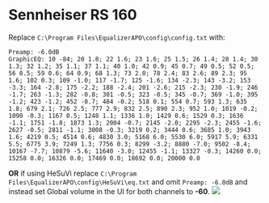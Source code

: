 # Sennheiser RS 160
Replace `C:\Program Files\EqualizerAPO\config\config.txt` with:
```
Preamp: -6.0dB
GraphicEQ: 10 -84; 20 1.8; 22 1.6; 23 1.6; 25 1.5; 26 1.4; 28 1.4; 30 1.3; 32 1.2; 35 1.1; 37 1.1; 40 1.0; 42 0.9; 45 0.7; 49 0.5; 52 0.5; 56 0.5; 59 0.6; 64 0.9; 68 1.3; 73 2.0; 78 2.4; 83 2.6; 89 2.3; 95 1.6; 102 0.3; 109 -1.0; 117 -1.7; 125 -1.6; 134 -2.3; 143 -3.2; 153 -3.3; 164 -2.8; 175 -2.2; 188 -2.4; 201 -2.6; 215 -2.3; 230 -1.9; 246 -1.7; 263 -1.3; 282 -0.8; 301 -0.5; 323 -0.5; 345 -0.7; 369 -1.0; 395 -1.2; 423 -1.2; 452 -0.7; 484 -0.2; 518 0.1; 554 0.7; 593 1.3; 635 1.8; 679 2.1; 726 2.5; 777 2.9; 832 2.5; 890 2.3; 952 1.0; 1019 -0.2; 1090 -0.3; 1167 0.5; 1248 1.1; 1336 1.0; 1429 0.6; 1529 0.3; 1636 -1.1; 1751 -1.8; 1873 1.3; 2004 -0.7; 2145 -2.0; 2295 -2.3; 2455 -1.6; 2627 -0.5; 2811 -1.1; 3008 -0.3; 3219 0.2; 3444 0.6; 3685 1.0; 3943 1.6; 4219 0.5; 4514 0.6; 4830 3.0; 5168 6.0; 5530 6.0; 5917 5.9; 6331 5.5; 6775 3.9; 7249 1.3; 7756 0.3; 8299 -3.2; 8880 -7.0; 9502 -8.4; 10167 -7.7; 10879 -5.6; 11640 -3.0; 12455 -1.1; 13327 -0.3; 14260 0.0; 15258 0.0; 16326 0.0; 17469 0.0; 18692 0.0; 20000 0.0
```
**OR** if using HeSuVi replace `C:\Program Files\EqualizerAPO\config\HeSuVi\eq.txt` and omit `Preamp: -6.0dB` and instead set Global volume in the UI for both channels to **-60**.
![](https://raw.githubusercontent.com/jaakkopasanen/AutoEq/master/results/Sonoma%20Model%20One/headphoncecom/onear/Sennheiser%20RS%20160/Sennheiser%20RS%20160.png)